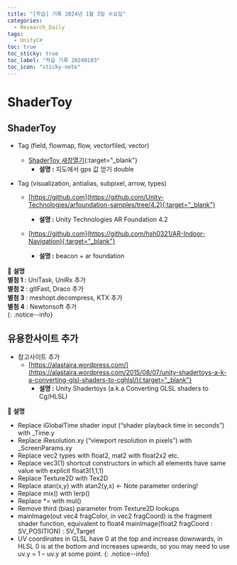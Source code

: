 ```yaml
---
title: "[학습] 기록 2024년 1월 3일 수요일"
categories:
  - Research_Daily
tags:
  - UnityC#
toc: true
toc_sticky: true
toc_label: "학습 기록 20240103"
toc_icon: "sticky-note"
---
```


# ShaderToy

## ShaderToy
* Tag (field, flowmap, flow, vectorfiled, vector)
  - [ShaderToy 새창열기](https://editor.unity-ar-gps-location.com/){:target="_blank"}
    + **설명 :** 지도에서 gps 값 얻기 double
 

* Tag (visualization, antialias, subpixel, arrow, types)
  - [https://github.com](https://github.com/Unity-Technologies/arfoundation-samples/tree/4.2){:target="_blank"}
    + **설명 :** Unity Technologies AR Foundation 4.2

  - [https://github.com](https://github.com/hsh0321/AR-Indoor-Navigation){:target="_blank"}
    + **설명 :** beacon + ar foundation
  

📌 **설명** <br>
**별첨 1** : UniTask, UniRx 추가<br>
**별첨 2** : gltFast, Draco 추가<br>
**별첨 3** : meshopt.decompress, KTX 추가<br>
**별첨 4** : Newtonsoft 추가<br>
{: .notice--info}

## 유용한사이트 추가

* 참고사이트 추가
  - [https://alastaira.wordpress.com/](https://alastaira.wordpress.com/2015/08/07/unity-shadertoys-a-k-a-converting-glsl-shaders-to-cghlsl/){:target="_blank"}
    + **설명 :** Unity Shadertoys (a.k.a Converting GLSL shaders to Cg/HLSL)


📌 **설명** <br>
- Replace iGlobalTime shader input (“shader playback time in seconds”) with _Time.y
- Replace iResolution.xy (“viewport resolution in pixels”) with _ScreenParams.xy
- Replace vec2 types with float2, mat2 with float2x2 etc.
- Replace vec3(1) shortcut constructors in which all elements have same value with explicit float3(1,1,1)
- Replace Texture2D with Tex2D
- Replace atan(x,y) with atan2(y,x) <- Note parameter ordering!
- Replace mix() with lerp()
- Replace *= with mul()
- Remove third (bias) parameter from Texture2D lookups
- mainImage(out vec4 fragColor, in vec2 fragCoord) is the fragment shader function, 
  equivalent to float4 mainImage(float2 fragCoord : SV_POSITION) : SV_Target
- UV coordinates in GLSL have 0 at the top and increase downwards, 
  in HLSL 0 is at the bottom and increases upwards, 
  so you may need to use uv.y = 1 – uv.y at some point.
{: .notice--info}